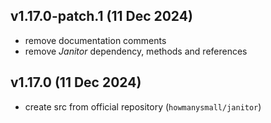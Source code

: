 ## v1.17.0-patch.1 (11 Dec 2024)
- remove documentation comments
- remove *Janitor* dependency, methods and references

## v1.17.0 (11 Dec 2024)
- create src from official repository (`howmanysmall/janitor`)
